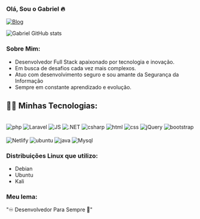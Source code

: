 ### Olá, Sou o Gabriel 🔥

[![Blog](https://img.shields.io/badge/LinkedIn-0077B5?style=for-the-badge&logo=linkedin&logoColor=white)](https://www.linkedin.com/in/gabriel-santana-b46570186/)

![Gabriel GitHub stats](https://github-readme-stats.vercel.app/api?username=GabrielR4SH&show_icons=true&theme=tokyonight)

### Sobre Mim:
- Desenvolvedor Full Stack apaixonado por tecnologia e inovação.
- Em busca de desafios cada vez mais complexos.
- Atuo com desenvolvimento seguro e sou amante da Segurança da Informação
- Sempre em constante aprendizado e evolução.

## 🚀🚀 Minhas Tecnologias:
<div style= "display: inline-block"></br>

<img align ="center" alt="php" src="https://img.shields.io/badge/PHP-777BB4?style=for-the-badge&logo=php&logoColor=white"/>
<img align ="center" alt="Laravel" src="https://img.shields.io/badge/Laravel-FF2D20?style=for-the-badge&logo=laravel&logoColor=white"/>
<img align ="center" alt="JS" src="https://img.shields.io/badge/JavaScript-F7DF1E?style=for-the-badge&logo=javascript&logoColor=black"/>
<img align ="center" alt=".NET" src="https://img.shields.io/badge/.NET-5C2D91?style=for-the-badge&logo=.net&logoColor=white"/>
<img align ="center" alt="csharp" src="https://img.shields.io/badge/C%23-239120?style=for-the-badge&logo=c-sharp&logoColor=white"/>
<img align ="center" alt="html" src="https://img.shields.io/badge/HTML5-E34F26?style=for-the-badge&logo=html5&logoColor=white"/>
<img align ="center" alt="css" src="https://img.shields.io/badge/CSS3-1572B6?style=for-the-badge&logo=css3&logoColor=white"/>
<img align ="center" alt="jQuery" src="https://img.shields.io/badge/jQuery-0769AD?style=for-the-badge&logo=jquery&logoColor=white"/>
<img align ="center" alt="bootstrap" src="https://img.shields.io/badge/Bootstrap-563D7C?style=for-the-badge&logo=bootstrap&logoColor=white"/>
</div>
<div style= "display: inline-block"></br>
<img align ="center" alt="Netlify" src="https://img.shields.io/badge/Netlify-00C7B7?style=for-the-badge&logo=netlify&logoColor=white"/>
<img align ="center" alt="ubuntu" src="https://img.shields.io/badge/Ubuntu-E95420?style=for-the-badge&logo=ubuntu&logoColor=white"/>
<img align ="center" alt="java" src="https://img.shields.io/badge/Java-ED8B00?style=for-the-badge&logo=java&logoColor=white"/>
<img align ="center" alt="Mysql" src="https://img.shields.io/badge/MySQL-00000F?style=for-the-badge&logo=mysql&logoColor=white"/>
</div>

### Distribuições Linux que utilizo:
- Debian
- Ubuntu
- Kali

### Meu lema:
"♾️ Desenvolvedor Para Sempre 💟"
